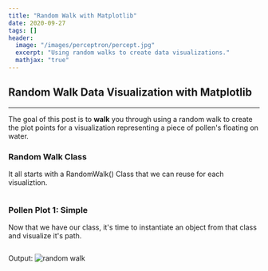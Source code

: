 ```yaml
---
title: "Random Walk with Matplotlib"
date: 2020-09-27
tags: []
header:
  image: "/images/perceptron/percept.jpg"
  excerpt: "Using random walks to create data visualizations."
  mathjax: "true"
---
```

## Random Walk Data Visualization with Matplotlib
_____
The goal of this post is to **walk** you through using a random walk to create
the plot points for a visualization representing a piece of pollen's floating
on water.

### Random Walk Class
It all starts with a RandomWalk() Class that we can reuse for each visualiztion.
```python

```

### Pollen Plot 1: Simple
Now that we have our class, it's time to instantiate an object from that class
and visualize it's path.

```python

```

Output:
<img src="{{ site.url }}{{ site.baseurl }}/images/2020-10-07-matplotlib-rw/Pollen1.png" alt="random walk">

